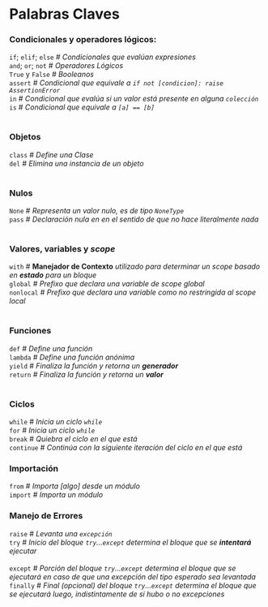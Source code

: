 # Palabras Claves

### Condicionales y operadores lógicos:
`if`; `elif`; `else`    # *Condicionales que evalúan expresiones*<br>
`and`; `or`; `not`      # *Operadores Lógicos*<br>
`True` y `False`        # *Booleanos*<br>
`assert`	            # *Condicional que equivale a `if not [condicion]: raise AssertionError`*<br>
`in`	                # *Condicional que evalúa si un valor está presente en alguna `colección`*<br>
`is`                    # *Condicional que equivale a `[a] == [b]`*<br>
<br>

### Objetos
`class` 	# *Define una Clase*<br>
`del`   	# *Elimina una instancia de un objeto*<br>
<br>

### Nulos
`None`	# *Representa un valor nulo, es de tipo `NoneType`*<br>
`pass`	# *Declaración nula en en el sentido de que no hace literalmente nada*<br>
<br>

### Valores, variables y *scope*
`with`      # **Manejador de Contexto** *utilizado para determinar un scope basado en **estado** para un bloque*<br> 
`global`	# *Prefixo que declara una variable de scope global*<br>
`nonlocal`	# *Prefixo que declara una variable como no restringida al scope local*<br>
<br>

### Funciones
`def`     # *Define una función*<br>
`lambda`  # *Define una función anónima*<br>
`yield`   # *Finaliza la función y retorna un **generador***<br>
`return`  # *Finaliza la función y retorna un **valor***<br>
<br>

### Ciclos
`while`     # *Inicia un ciclo `while`*<br>
`for`       # *Inicia un ciclo `while`*<br>
`break`     # *Quiebra el ciclo en el que está*<br>
`continue`	# *Continúa con la siguiente iteración del ciclo en el que está*<br>

### Importación
`from`      # *Importa [algo] desde un módulo*<br>
`import`	# *Importa un módulo*<br>

### Manejo de Errores
`raise`     # *Levanta una `excepción`*<br>
`try`       # *Inicio del bloque `try`...`except` determina el bloque que se **intentará** ejecutar*<br>	
`except`	# *Porción del bloque `try`...`except` determina el bloque que se ejecutará en caso de que una excepción del tipo esperado sea levantada*<br>
`finally`	# *Final (opcional) del bloque `try`...`except` determina el bloque que se ejecutará luego, indistintamente de si hubo o no excepciones*<br>
